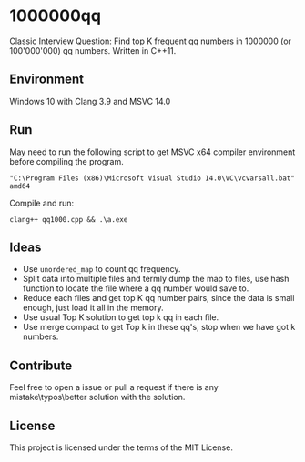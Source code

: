 # 1000000qq

Classic Interview Question: Find top K frequent qq numbers in 1000000 (or 100'000'000) qq numbers. Written in C++11.



## Environment

Windows 10 with Clang 3.9 and MSVC 14.0



## Run

May need to run the following script to get MSVC x64 compiler environment before compiling the program.

```
"C:\Program Files (x86)\Microsoft Visual Studio 14.0\VC\vcvarsall.bat" amd64
```

Compile and run:

```
clang++ qq1000.cpp && .\a.exe
```



## Ideas


- Use `unordered_map` to count qq frequency.
- Split data into multiple files and termly dump the map to files, use hash function to locate the file where a qq number would save to.
- Reduce each files and get top K qq number pairs, since the data is small enough, just load it all in the memory.
- Use usual Top K solution to get top k qq  in each file.
- Use merge compact to get Top k in these  qq's, stop when we have got k numbers.



## Contribute

Feel free to open a issue or pull a request if there is any mistake\typos\better solution with the solution.



## License

This project is licensed under the terms of the MIT License.

